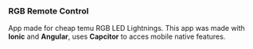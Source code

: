 ### RGB Remote Control
App made for cheap temu RGB LED Lightnings. This app was made with **Ionic** and **Angular**, uses **Capcitor** to acces mobile native features.
